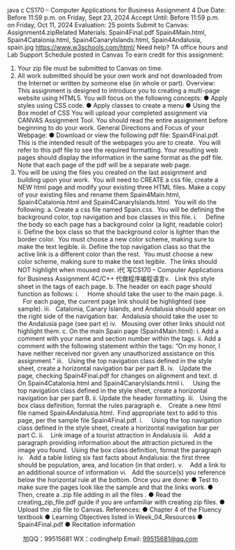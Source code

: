 java c
CS170 – Computer Applications for Business
Assignment 4
Due Date:
Before 11:59 p.m. on Friday, Sept 23, 2024
Accept Until:
Before 11:59 p.m. on Friday, Oct 11, 2024
Evaluation:
25 points
Submit to Canvas:
Assignment4.zipRelated Materials:
Spain4Final.pdf
Spain4Main.html, Spain4Catalonia.html, Spain4CanaryIslands.html, Spain4Andalusia, spain.jpg
https://www.w3schools.com/html/
Need help?
TA office hours and Lab Support Schedule posted in Canvas
To earn credit for this assignment:
1. Your zip file must be submitted to Canvas on time.
2. All work submitted should be your own work and not downloaded from the Internet or written
by someone else (in whole or part).
Overview: This assignment is designed to introduce you to creating a multi-page website using HTML5. You will focus on the following concepts:
● Apply styles using CSS code.
● Apply classes to create a menu
● Using the Box model of CSS
You will upload your completed assignment via CANVAS Assignment Tool. You should read the entire assignment before beginning to do your work.
General Directions and Focus of your Webpage:
● Download or view the following pdf file: Spain4Final.pdf. This is the intended result of the
webpages you are to create.  You will refer to this pdf file to see the required formatting. Your resulting web pages should display the information in the same format as the pdf file. Note that each page of the pdf will be a separate web page.
2. You will be using the files you created on the last assignment and building upon your
work.  You will need to CREATE a css file, create a NEW html page and modify your existing three HTML files. Make a copy of your existing files and rename them
Spain4Main.html, Spain4Catalonia.html and Spain4CanaryIslands.html.  You will do the following:
a. Create a css file named Spain.css.  You will be defining the background color,
top navigation and box classes in this file.
i.     Define the body so each page has a background color (a light, readable color)
ii. Define the box class so that the background color is lighter than the border color.  You must choose a new color scheme, making sure to make the text legible.
iii. Define the top navigation class so that the active link is a different color
than the rest.  You must choose a new color scheme, making sure to make the text legible.  The links should NOT highlight when moused over.
i代 写CS170 – Computer Applications for Business Assignment 4C/C++
代做程序编程语言v.   Link this style sheet in the  tags of each page. 
b. The header on each page should function as follows:
i.     Home should take the user to the main page.
ii.    For each page, the current page link should be highlighted (see sample). 
iii.   Catalonia, Canary Islands, and Andalusia should appear on the right side of
the navigation bar.  Andalusia should take the user to the Andalusia page (see part e)
iv.   Mousing over other links should not highlight them.
c. On the main Spain page (Spain4Main.html):
i. Add a comment with your name and section number within the  tags.
ii. Add a comment with the following statement within the  tags: “On my honor, I have neither received nor given any unauthorized assistance on this assignment.”
iii.   Using the top navigation class defined in the style sheet, create a horizontal navigation bar per part B.
iv.   Update the page, checking Spain4Final.pdf for changes on alignment and text.
d. On Spain4Catalonia.html and Spain4CanaryIslands.html
i.     Using the top navigation class defined in the style sheet, create a horizontal navigation bar per part B.
ii. Update the header formatting.
iii.   Using the box class definition, format the rules paragraph
e.    Create a new html file named Spain4Andalusia.html.  Find appropriate text to add to this page, per the sample file Spain4Final.pdf.
i.     Using the top navigation class defined in the style sheet, create a horizontal navigation bar per part C.
ii.    Link image of a tourist attraction in Andalusia
iii.   Add a paragraph providing information about the attraction pictured in the image you found.  Using the box class definition, format the paragraph
iv.   Add a table listing six fast facts about Andalusia: the first three should be population, area, and location (in that order).
v.    Add a link to an additional source of information
vi.   Add the source(s) you reference below the horizontal rule at the bottom.
Once you are done:
● Test to make sure the pages look like the sample and that the links work.
● Then, create a .zip file adding in all the files .
● Read the creating_zip_file.pdf guide if you are unfamiliar with creating zip files.
● Upload the .zip file to Canvas.
References:
● Chapter 4 of the Fluency textbook
● Learning Objectives listed in Week_04_Resources
● Spain4Final.pdf
● Recitation information

         
加QQ：99515681  WX：codinghelp  Email: 99515681@qq.com
